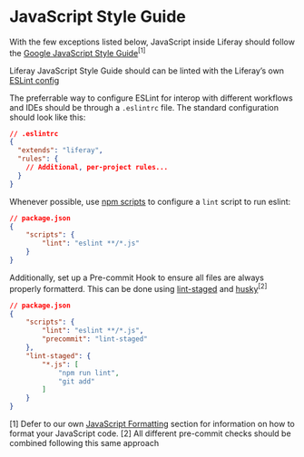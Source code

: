 # JavaScript Style Guide

With the few exceptions listed below, JavaScript inside Liferay should follow the [Google JavaScript Style Guide](https://google.github.io/styleguide/jsguide.html)<sup>[1]</sup>

Liferay JavaScript Style Guide should can be linted with the Liferay’s own [ESLint config](https://github.com/eduardolundgren/eslint-config-liferay)

The preferrable way to configure ESLint for interop with different workflows and IDEs should be through a `.eslintrc` file. The standard configuration should look like this:

```json
// .eslintrc
{
  "extends": "liferay",
  "rules": {
    // Additional, per-project rules...
  }
}
```

Whenever possible, use [npm scripts](https://docs.npmjs.com/cli/run-script) to configure a `lint` script to run eslint:

```json
// package.json
{
    "scripts": {
        "lint": "eslint **/*.js"
    }
}
```

Additionally, set up a Pre-commit Hook to ensure all files are always properly formatterd. This can be done using [lint-staged](https://github.com/okonet/lint-staged) and [husky](https://github.com/typicode/husky)<sup>[2]</sup>

```json
// package.json
{
    "scripts": {
        "lint": "eslint **/*.js",
        "precommit": "lint-staged"
    },
    "lint-staged": {
        "*.js": [
            "npm run lint",
            "git add"
        ]
    }
}
```

[1] Defer to our own [JavaScript Formatting](formatting.md) section for information on how to format your JavaScript code.
[2] All different pre-commit checks should be combined following this same approach